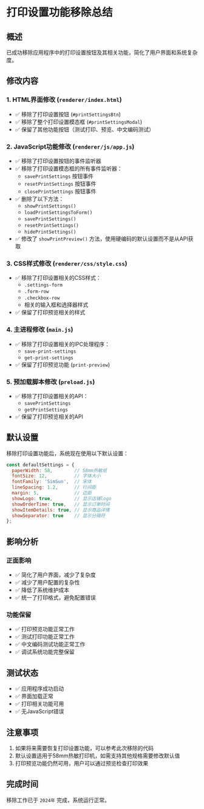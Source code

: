 # 打印设置功能移除总结

## 概述
已成功移除应用程序中的打印设置按钮及其相关功能，简化了用户界面和系统复杂度。

## 修改内容

### 1. HTML界面修改 (`renderer/index.html`)
- ✅ 移除了打印设置按钮 (`#printSettingsBtn`)
- ✅ 移除了整个打印设置模态框 (`#printSettingsModal`)
- ✅ 保留了其他功能按钮（测试打印、预览、中文编码测试）

### 2. JavaScript功能修改 (`renderer/js/app.js`)
- ✅ 移除了打印设置按钮的事件监听器
- ✅ 移除了打印设置模态框的所有事件监听器：
  - `savePrintSettings` 按钮事件
  - `resetPrintSettings` 按钮事件
  - `closePrintSettings` 按钮事件
- ✅ 删除了以下方法：
  - `showPrintSettings()`
  - `loadPrintSettingsToForm()`
  - `savePrintSettings()`
  - `resetPrintSettings()`
  - `hidePrintSettings()`
- ✅ 修改了 `showPrintPreview()` 方法，使用硬编码的默认设置而不是从API获取

### 3. CSS样式修改 (`renderer/css/style.css`)
- ✅ 移除了打印设置相关的CSS样式：
  - `.settings-form`
  - `.form-row`
  - `.checkbox-row`
  - 相关的输入框和选择器样式
- ✅ 保留了打印预览相关的样式

### 4. 主进程修改 (`main.js`)
- ✅ 移除了打印设置相关的IPC处理程序：
  - `save-print-settings`
  - `get-print-settings`
- ✅ 保留了打印预览功能 (`print-preview`)

### 5. 预加载脚本修改 (`preload.js`)
- ✅ 移除了打印设置相关的API：
  - `savePrintSettings`
  - `getPrintSettings`
- ✅ 保留了打印预览相关的API

## 默认设置
移除打印设置功能后，系统现在使用以下默认设置：

```javascript
const defaultSettings = {
  paperWidth: 58,        // 58mm热敏纸
  fontSize: 12,          // 字体大小
  fontFamily: 'SimSun',  // 宋体
  lineSpacing: 1.2,      // 行间距
  margin: 5,             // 边距
  showLogo: true,        // 显示店铺logo
  showOrderTime: true,   // 显示订单时间
  showItemDetails: true, // 显示商品详情
  showSeparator: true    // 显示分隔符
};
```

## 影响分析

### 正面影响
- ✅ 简化了用户界面，减少了复杂度
- ✅ 减少了用户配置的复杂性
- ✅ 降低了系统维护成本
- ✅ 统一了打印格式，避免配置错误

### 功能保留
- ✅ 打印预览功能正常工作
- ✅ 测试打印功能正常工作
- ✅ 中文编码测试功能正常工作
- ✅ 调试系统功能完整保留

## 测试状态
- ✅ 应用程序成功启动
- ✅ 界面加载正常
- ✅ 打印相关功能可用
- ✅ 无JavaScript错误

## 注意事项
1. 如果将来需要恢复打印设置功能，可以参考此次移除的代码
2. 默认设置适用于58mm热敏打印机，如需支持其他规格需要修改默认值
3. 打印预览功能仍然可用，用户可以通过预览检查打印效果

## 完成时间
移除工作已于 `2024年` 完成，系统运行正常。